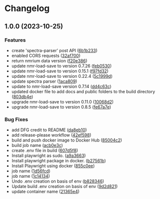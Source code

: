 # Changelog

## 1.0.0 (2023-10-25)

### Features

- create 'spectra-parser' post API ([6b1b233](https://github.com/NFDI4Chem/nmrxiv-nodejs-microservice/commit/6b1b2339faa2af78fb51a25f9d75251771469740))
- enabled CORS requests ([32af700](https://github.com/NFDI4Chem/nmrxiv-nodejs-microservice/commit/32af700b1e2026babca65becf6cf07c2ecafdd25))
- return nmrium data version ([f20e386](https://github.com/NFDI4Chem/nmrxiv-nodejs-microservice/commit/f20e386205d6c19ab12b895ebd0999385b5e5eca))
- update nmr-load-save to version 0.7.26 ([feb0530](https://github.com/NFDI4Chem/nmrxiv-nodejs-microservice/commit/feb0530925a5bc8c84c0d56fd0dfb0c04658c41c))
- update nmr-load-save to version 0.15.1 ([f97fd32](https://github.com/NFDI4Chem/nmrxiv-nodejs-microservice/commit/f97fd32d69f680c490e59337180870f63bef6e3f))
- update nmr-load-save to version 0.22.4 ([5c1999d](https://github.com/NFDI4Chem/nmrxiv-nodejs-microservice/commit/5c1999deeaddd9993d2b6d1674fddc6cf35e28c9))
- update spectra parser ([1aca809](https://github.com/NFDI4Chem/nmrxiv-nodejs-microservice/commit/1aca80980b387f6c95b0e8329cb68d2394be8f1d))
- update to nmr-load-save version 0.7.14 ([dd4c63c](https://github.com/NFDI4Chem/nmrxiv-nodejs-microservice/commit/dd4c63ce9dec855a59e6739929025bda352fb66b))
- updated docker file to add docs and public folders to the build directory ([803db4e](https://github.com/NFDI4Chem/nmrxiv-nodejs-microservice/commit/803db4e06a1cce00d3f0c1ae0c3e84f017e434be))
- upgrade nmr-load-save to version 0.11.0 ([10068d2](https://github.com/NFDI4Chem/nmrxiv-nodejs-microservice/commit/10068d2d0d204464a8603e0f2c34627a5519b7e8))
- upgrade nmr-load-save to version 0.8.5 ([fe67a7e](https://github.com/NFDI4Chem/nmrxiv-nodejs-microservice/commit/fe67a7ec1c0de2fdb269e0a2f4eb822b1a7c9804))

### Bug Fixes

- add DFG credit to README ([da8eb10](https://github.com/NFDI4Chem/nmrxiv-nodejs-microservice/commit/da8eb104f071c91461106095a56175f9180bd6c7))
- add release-please workflow ([42ef598](https://github.com/NFDI4Chem/nmrxiv-nodejs-microservice/commit/42ef598512b7ba83be742712eca683d4f5a3334d))
- build and push docker image to Docker Hub ([85004c2](https://github.com/NFDI4Chem/nmrxiv-nodejs-microservice/commit/85004c2b1cdbdb655fc4349a68baf440fc7e733e))
- build job name ([acb0e3c](https://github.com/NFDI4Chem/nmrxiv-nodejs-microservice/commit/acb0e3c88d8ea952893c054a0f7bc3a21c1b4674))
- create .env file in build ([607d5f8](https://github.com/NFDI4Chem/nmrxiv-nodejs-microservice/commit/607d5f8fa03bf6f10a67d57a2170b885a5752eab))
- Install playwright as sudo. ([a9a3663](https://github.com/NFDI4Chem/nmrxiv-nodejs-microservice/commit/a9a36630030fcddb51fb06bed1e8a372b53b600c))
- Install playwright package in docker. ([b27561b](https://github.com/NFDI4Chem/nmrxiv-nodejs-microservice/commit/b27561beef74af10764b5c739e8438044a9ad16f))
- Install Playwright using docker ([855c0ee](https://github.com/NFDI4Chem/nmrxiv-nodejs-microservice/commit/855c0ee3135045293df4670bd6edddeb572226fc))
- job name ([1d56fcd](https://github.com/NFDI4Chem/nmrxiv-nodejs-microservice/commit/1d56fcd412a163d67dc1ca7d5158c1d1820d0a71))
- job name ([1c14134](https://github.com/NFDI4Chem/nmrxiv-nodejs-microservice/commit/1c14134467f37d3c6092ad42478a8284095c5f38))
- Undo .env creation on basis of env ([b828346](https://github.com/NFDI4Chem/nmrxiv-nodejs-microservice/commit/b82834603ad4cf8df85d32e29b20aba62d4bf2be))
- Update build .env creation on basis of env ([9d2d821](https://github.com/NFDI4Chem/nmrxiv-nodejs-microservice/commit/9d2d821e8baebbaf6014831ed18c8b7cf233f1a8))
- update container name ([21365e4](https://github.com/NFDI4Chem/nmrxiv-nodejs-microservice/commit/21365e4269f4c0672d8e04d25060c84d866264fd))
